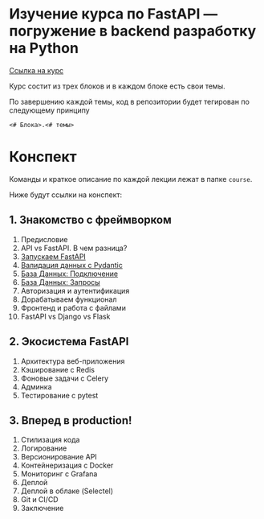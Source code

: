 # Изучение курса по  FastAPI — погружение в backend разработку на Python

[Ссылка на курс](https://stepik.org/course/153849/promo)

Курс состит из трех блоков и в каждом блоке есть свои темы.

По завершению каждой темы, код в репозитории будет тегирован по следующему принципу

`<# Блока>.<# темы>`

# Конспект

Команды и краткое описание по каждой лекции лежат в папке `course`.

Ниже будут ссылки на конспект:

## 1. Знакомство с фреймворком

1. Предисловие
1. API vs FastAPI. В чем разница?
1. [Запускаем FastAPI](./course/1.3.md)
1. [Валидация данных с Pydantic](./course/1.4.md)
1. [База Данных: Подключение](./course/1.5.md)
1. [База Данных: Запросы](./course/1.6.md)
1. Авторизация и аутентификация
1. Дорабатываем функционал
1. Фронтенд и работа с файлами
1. FastAPI vs Django vs Flask

## 2. Экосистема FastAPI

1. Архитектура веб-приложения
1. Кэширование с Redis
1. Фоновые задачи с Celery
1. Админка
1. Тестирование с pytest

## 3. Вперед в production!

1. Стилизация кода
1. Логирование
1. Версионирование API
1. Контейнеризация с Docker
1. Мониторинг с Grafana
1. Деплой
1. Деплой в облаке (Selectel)
1. Git и CI/CD
1. Заключение